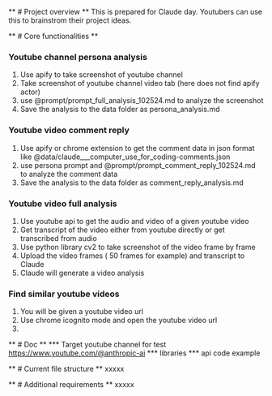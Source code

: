 ** # Project overview **
This is prepared for Claude day. Youtubers can use this to brainstrom their project ideas.


** # Core functionalities **
### Youtube channel persona analysis
1. Use apify to take screenshot of youtube channel
2. Take screenshot of youtube channel video tab (here does not find apify actor)
3. use @prompt/prompt_full_analysis_102524.md to analyze the screenshot
4. Save the analysis to the data folder as persona_analysis.md

### Youtube video comment reply
1. Use apify or chrome extension to get the comment data in json format like @data/claude___computer_use_for_coding-comments.json
2. use persona prompt and @prompt/prompt_comment_reply_102524.md to analyze the comment data
3. Save the analysis to the data folder as comment_reply_analysis.md

### Youtube video full analysis
1. Use youtube api to get the audio and video of a given youtube video
2. Get transcript of the video either from youtube directly or get transcribed from audio
3. Use python library cv2 to take screenshot of the video frame by frame
4. Upload the video frames ( 50 frames for example) and transcript to Claude
5. Claude will generate a video analysis

### Find similar youtube videos
1. You will be given a youtube video url
2. Use chrome icognito mode and open the youtube video url
3. 




** # Doc **
*** Target youtube channel for test
https://www.youtube.com/@anthropic-ai
*** libraries
*** api code example

** # Current file structure **
xxxxx

** # Additional requirements **
xxxxx